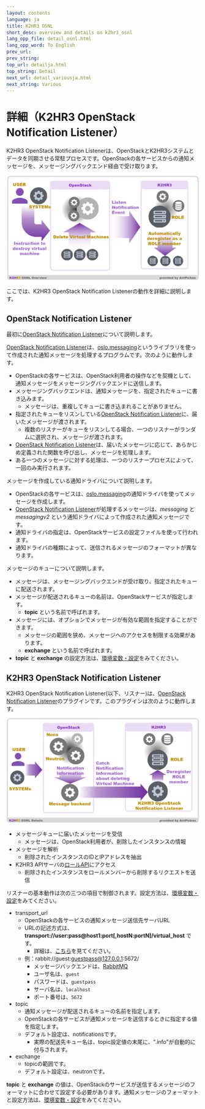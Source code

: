 ```yaml
---
layout: contents
language: ja
title: K2HR3 OSNL
short_desc: overview and details on k2hr3_osnl 
lang_opp_file: detail_osnl.html
lang_opp_word: To English
prev_url: 
prev_string: 
top_url: detailja.html
top_string: Detail
next_url: detail_variousja.html
next_string: Various
---
```


# 詳細（K2HR3 OpenStack Notification Listener）

K2HR3 OpenStack Notification Listenerは、OpenStackとK2HR3システムとデータを同期させる常駐プロセスです。OpenStackの各サービスからの通知メッセージを、メッセージングバックエンド経由で受け取ります。

![K2HR3 OSNL overview](images/detail_osnl.png)

ここでは、K2HR3 OpenStack Notification Listenerの動作を詳細に説明します。

## OpenStack Notification Listener

最初に[OpenStack Notification Listener](https://docs.openstack.org/oslo.messaging/latest/reference/notification_listener.html)について説明します。

[OpenStack Notification Listener](https://docs.openstack.org/oslo.messaging/latest/reference/notification_listener.html)は、[oslo.messaging](https://docs.openstack.org/oslo.messaging/latest/)というライブラリを使って作成された通知メッセージを処理するプログラムです。次のように動作します。

* OpenStackの各サービスは、OpenStack利用者の操作などを契機として、通知メッセージをメッセージングバックエンドに送信します。
* メッセージングバックエンドは、通知メッセージを、指定されたキューに書き込みます。
  * メッセージは、重複してキューに書き込まれることがありません。
* 指定されたキューをリスンしている[OpenStack Notification Listener](https://docs.openstack.org/oslo.messaging/latest/reference/notification_listener.html)に、届いたメッセージが渡されます。
  * 複数のリスナーがキューをリスンしてる場合、一つのリスナーがランダムに選択され、メッセージが渡されます。
* [OpenStack Notification Listener](https://docs.openstack.org/oslo.messaging/latest/reference/notification_listener.html)は、届いたメッセージに応じて、あらかじめ定義された関数を呼び出し、メッセージを処理します。
* ある一つのメッセージに対する処理は、一つのリスナープロセスによって、一回のみ実行されます。

メッセージを作成している通知ドライバについて説明します。

* OpenStackの各サービスは、[oslo.messaging](https://docs.openstack.org/oslo.messaging/latest/)の通知ドライバを使ってメッセージを作成します。
* [OpenStack Notification Listener](https://docs.openstack.org/oslo.messaging/latest/reference/notification_listener.html)が処理するメッセージは、*messaging* と *messagingv2* という通知ドライバによって作成された通知メッセージです。
* 通知ドライバの指定は、OpenStackサービスの設定ファイルを使って行われます。
* 通知ドライバの種類によって、送信されるメッセージのフォーマットが異なります。

メッセージのキューについて説明します。

* メッセージは、メッセージングバックエンドが受け取り、指定されたキューに配送されます。
* メッセージが配送されるキューの名前は、OpenStackサービスが指定します。
  * **topic** という名前で呼ばれます。
* メッセージには、オプションでメッセージが有効な範囲を指定することができます。
  * メッセージの範囲を狭め、メッセージへのアクセスを制限する効果があります。
  * **exchange** という名前で呼ばれます。
* **topic** と **exchange** の設定方法は、[環境変数・設定](environmentsja.html)をみてください。


## K2HR3 OpenStack Notification Listener

K2HR3 OpenStack Notification Listener(以下、リスナー)は、[OpenStack Notification Listener](https://docs.openstack.org/oslo.messaging/latest/reference/notification_listener.html)のプラグインです。このプラグインは次のように動作します。

![K2HR3 OSNL details](images/detail_osnl_details.png)

* メッセージキューに届いたメッセージを受信
  * メッセージは、OpenStack利用者が、削除したインスタンスの情報
* メッセージを解析
  * 削除されたインスタンスのIDとIPアドレスを抽出
* K2HR3 APIサーバの[ロールAPI](api_roleja.html)にアクセス
  * 削除されたインスタンスをロールメンバーから削除するリクエストを送信

リスナーの基本動作は次の三つの項目で制御されます。設定方法は、[環境変数・設定](environmentsja.html)をみてください。

* transport_url
  * OpenStackの各サービスの通知メッセージ送信先サーバURL
  * URLの記述方式は、**transport://user:pass@host1:port[,hostN:portN]/virtual_host** です。
    * 詳細は、[こちら](https://docs.openstack.org/oslo.messaging/latest/reference/transport.html#oslo_messaging.TransportURL)を見てください。
  * 例：rabbit://guest:guestpass@127.0.0.1:5672/
    * メッセージバックエンドは、[RabbitMQ](http://www.rabbitmq.com/)
    * ユーザ名は、`guest`
    * パスワードは、`guestpass`
    * サーバ名は、`localhost`
    * ポート番号は、`5672`
* topic
  * 通知メッセージが配送されるキューの名前を指定します。
  * OpenStackの各サービスが通知メッセージを送信するときに指定する値を指定します。
  * デフォルト設定は、notificationsです。
    * 実際の配送先キュー名は、topic設定値の末尾に、".info"が自動的に付与されます。
* exchange
  * topicの範囲です。
  * デフォルト設定は、neutronです。

**topic** と **exchange** の値は、OpenStackのサービスが送信するメッセージのフォーマットに合わせて設定する必要があります。通知メッセージのフォーマットと設定方法は、[環境変数・設定](environmentsja.html)をみてください。
